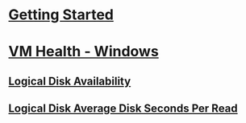 # [Getting Started](index.md)
# [VM Health - Windows](vmhealth-windows/index.md)
## [Logical Disk Availability](vmhealth-windows/winserver-knowledge-logical-disk-availability.md)
## [Logical Disk Average Disk Seconds Per Read](vmhealth-windows/winserver-knowledge-logical-disk-avgdisksecread.md)